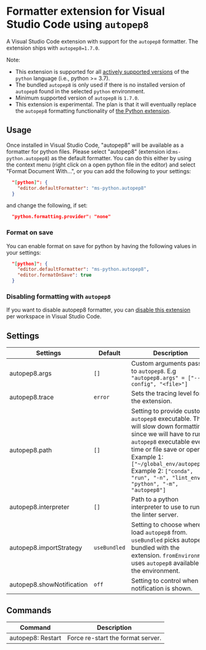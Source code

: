 # Formatter extension for Visual Studio Code using `autopep8`

A Visual Studio Code extension with support for the `autopep8` formatter. The extension ships with `autopep8=1.7.0`.

Note:

-   This extension is supported for all [actively supported versions](https://devguide.python.org/#status-of-python-branches) of the `python` language (i.e., python >= 3.7).
-   The bundled `autopep8` is only used if there is no installed version of `autopep8` found in the selected `python` environment.
-   Minimum supported version of `autopep8` is `1.7.0`.
-   This extension is experimental. The plan is that it will eventually replace the `autopep8` formatting functionality of [the Python extension](https://marketplace.visualstudio.com/items?itemName=ms-python.python).

## Usage

Once installed in Visual Studio Code, "autopep8" will be available as a formatter for python files. Please select "autopep8" (extension id:`ms-python.autopep8`) as the default formatter. You can do this either by using the context menu (right click on a open python file in the editor) and select "Format Document With...", or you can add the following to your settings:

```json
  "[python]": {
    "editor.defaultFormatter": "ms-python.autopep8"
  }
```

and change the following, if set:

```json
  "python.formatting.provider": "none"
```

### Format on save

You can enable format on save for python by having the following values in your settings:

```json
  "[python]": {
    "editor.defaultFormatter": "ms-python.autopep8",
    "editor.formatOnSave": true
  }
```

### Disabling formatting with `autopep8`

If you want to disable autopep8 formatter, you can [disable this extension](https://code.visualstudio.com/docs/editor/extension-marketplace#_disable-an-extension) per workspace in Visual Studio Code.

## Settings

| Settings                  | Default      | Description                                                                                                                                                                                                                                                                          |
| ------------------------- | ------------ | ------------------------------------------------------------------------------------------------------------------------------------------------------------------------------------------------------------------------------------------------------------------------------------ |
| autopep8.args             | `[]`         | Custom arguments passed to `autopep8`. E.g `"autopep8.args" = ["--config", "<file>"]`                                                                                                                                                                                                |
| autopep8.trace            | `error`      | Sets the tracing level for the extension.                                                                                                                                                                                                                                            |
| autopep8.path             | `[]`         | Setting to provide custom `autopep8` executable. This will slow down formatting, since we will have to run `autopep8` executable every time or file save or open. Example 1: `["~/global_env/autopep8"]` Example 2: `["conda", "run", "-n", "lint_env", "python", "-m", "autopep8"]` |
| autopep8.interpreter      | `[]`         | Path to a python interpreter to use to run the linter server.                                                                                                                                                                                                                        |
| autopep8.importStrategy   | `useBundled` | Setting to choose where to load `autopep8` from. `useBundled` picks autopep8 bundled with the extension. `fromEnvironment` uses `autopep8` available in the environment.                                                                                                             |
| autopep8.showNotification | `off`        | Setting to control when a notification is shown.                                                                                                                                                                                                                                     |

## Commands

| Command           | Description                       |
| ----------------- | --------------------------------- |
| autopep8: Restart | Force re-start the format server. |
